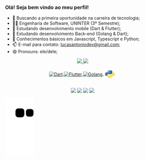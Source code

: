 ### Olá! Seja bem vindo ao meu perfil!


- 🔭 Buscando a primeira oportunidade na carreira de tecnologia;
- 🐱‍👓 Engenharia de Software, UNINTER (3º Semestre);
- 🤳 Estudando desenvolvimento mobile (Dart & Flutter);
- 🌱 Estudando desenvolvimento Back-end (Golang & Dart);
- 🤔 Conhecimentos básicos em Javascript, Typescript e Python;
- 📫 E-mail para contato: lucasantoniodev@gmail.com;
- 😄 Pronouns: ele/dele;

<div align="center">
  <a href="https://github.com/lucasantoniodev">
  <img height="180em" src="https://github-readme-stats.vercel.app/api?username=lucasantoniodev&show_icons=true&theme=cobalt&include_all_commits=true&count_private=true"/>
  <img height="180em" src="https://github-readme-stats.vercel.app/api/top-langs/?username=lucasantoniodev&layout=compact&langs_count=7&theme=cobalt"/>
</div>

<div style="display: inline_block" align="center">
  <br>
  <img align="center" alt="Dart" height="30" width="40" src="https://cdn.jsdelivr.net/gh/devicons/devicon/icons/dart/dart-original.svg">
  <img align="center" alt="Flutter" height="30" width="40" src="https://cdn.jsdelivr.net/gh/devicons/devicon/icons/flutter/flutter-original.svg">
  <img align="center" alt="Golang" height="30" width="40" src="https://cdn.jsdelivr.net/gh/devicons/devicon/icons/go/go-original.svg">
  <img align="center" alt="Python" height="30" width="40" src="https://raw.githubusercontent.com/devicons/devicon/master/icons/python/python-original.svg">
</div>
  
##
  
<div align="center"> 
  <a href="https://instagram.com/luucassdc" target="_blank"><img src="https://img.shields.io/badge/-Instagram-%23E4405F?style=for-the-badge&logo=instagram&logoColor=white" target="_blank"></a>
 	<a href="https://www.twitch.tv/lucasdev_" target="_blank"><img src="https://img.shields.io/badge/Twitch-9146FF?style=for-the-badge&logo=twitch&logoColor=white" target="_blank"></a>
  <a href = "mailto:lucasantoniodev@gmail.com"><img src="https://img.shields.io/badge/-Gmail-%23333?style=for-the-badge&logo=gmail&logoColor=white" target="_blank"></a>
  <a href="https://www.linkedin.com/in/lucasantoniosdc" target="_blank"><img src="https://img.shields.io/badge/-LinkedIn-%230077B5?style=for-the-badge&logo=linkedin&logoColor=white" target="_blank"></a> 
</div>
  
  ![Snake animation](https://github.com/lucasantoniodev/lucasantoniodev/blob/output/github-contribution-grid-snake.svg)
